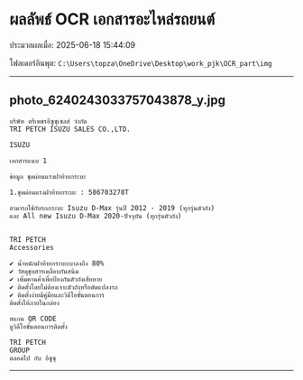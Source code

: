# ผลลัพธ์ OCR เอกสารอะไหล่รถยนต์

ประมวลผลเมื่อ: 2025-06-18 15:44:09 

โฟลเดอร์อินพุต: `C:\Users\topza\OneDrive\Desktop\work_pjk\OCR_part\img`

---

## photo_6240243033757043878_y.jpg

```
บริษัท ตรีเพชรอีซูซุเซลส์ จำกัด
TRI PETCH ISUZU SALES CO.,LTD.

ISUZU

เอกสารแนบ 1

ข้อมูล ชุดผ่อนแรงฝาท้ายกระบะ

1.ชุดผ่อนแรงฝาท้ายกระบะ : 586703278T

สามารถใช้กับรถกระบะ Isuzu D-Max รุ่นปี 2012 - 2019 (ทุกรุ่นตัวถัง)
และ All new Isuzu D-Max 2020-ปัจจุบัน (ทุกรุ่นตัวถัง)


TRI PETCH
Accessories

✔ น้ำหนักฝาท้ายกระบะเบาลงถึง 80%
✔ วัสดุชุบสารเคลือบกันสนิม
✔ เพิ่มคานค้ำเพื่อป้องกันตัวถังเสียหาย
✔ ติดตั้งโดยไม่ต้องเจาะตัวถังหรือดัดแปลงรถ
✔ ติดตั้งง่ายมีคู่มือและวิดีโอขั้นตอนการ
ติดตั้งให้ภายในกล่อง

สแกน QR CODE
ดูวิดีโอขั้นตอนการติดตั้ง

TRI PETCH
GROUP
ตลอดไป กับ อีซูซุ
```

---

